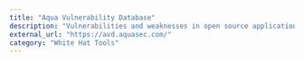 ```yaml
---
title: "Aqua Vulnerability Database"
description: "Vulnerabilities and weaknesses in open source applications and cloud native infrastructure"
external_url: "https://avd.aquasec.com/"
category: "White Hat Tools"
---
```

